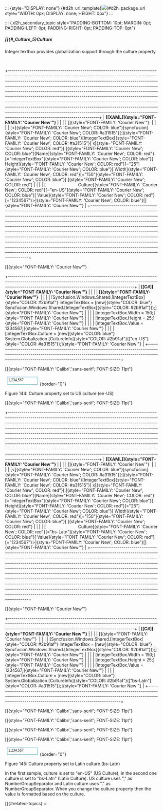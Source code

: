 ::: {style="DISPLAY: none"}
[](ms-xhelp:///?Id=d2h_url_template){#d2h_url_template}![](!package_url!){#d2h_package_url style="WIDTH: 0px; DISPLAY: none; HEIGHT: 0px"}
:::

::: {.d2h_secondary_topic style="PADDING-BOTTOM: 10pt; MARGIN: 0pt; PADDING-LEFT: 0pt; PADDING-RIGHT: 0pt; PADDING-TOP: 0pt"}
##### []{#_Culture_5}Culture

Integer textbox provides globalization support through the culture property.

 

+----------------------------------------------------------------------------------------------------------------------------------------------------------------------------------------------------------------------------------------------------------------------------------------------------------------------------------------------------------------------------------------------------------------------------------------------------------------------------------------------------------------------------------------------------------------------------------------------------------------------------------------------------------------------------------------------------------------------------------------------------------------------------+
| **[\[XAML\]]{style="FONT-FAMILY: 'Courier New'"}**                                                                                                                                                                                                                                                                                                                                                                                                                                                                                                                                                                                                                                                                                                                         |
|                                                                                                                                                                                                                                                                                                                                                                                                                                                                                                                                                                                                                                                                                                                                                                            |
| []{style="FONT-FAMILY: 'Courier New'"}                                                                                                                                                                                                                                                                                                                                                                                                                                                                                                                                                                                                                                                                                                                                     |
|                                                                                                                                                                                                                                                                                                                                                                                                                                                                                                                                                                                                                                                                                                                                                                            |
| [\<]{style="FONT-FAMILY: 'Courier New'; COLOR: blue"}[syncfusion]{style="FONT-FAMILY: 'Courier New'; COLOR: #a31515"}[:]{style="FONT-FAMILY: 'Courier New'; COLOR: blue"}[IntegerTextBox]{style="FONT-FAMILY: 'Courier New'; COLOR: #a31515"}[ x]{style="FONT-FAMILY: 'Courier New'; COLOR: red"}[:]{style="FONT-FAMILY: 'Courier New'; COLOR: blue"}[Name]{style="FONT-FAMILY: 'Courier New'; COLOR: red"}[=\"integerTextBox\"]{style="FONT-FAMILY: 'Courier New'; COLOR: blue"}[ Height]{style="FONT-FAMILY: 'Courier New'; COLOR: red"}[=\"25\"]{style="FONT-FAMILY: 'Courier New'; COLOR: blue"}[ Width]{style="FONT-FAMILY: 'Courier New'; COLOR: red"}[=\"150\"]{style="FONT-FAMILY: 'Courier New'; COLOR: blue"}[ ]{style="FONT-FAMILY: 'Courier New'; COLOR: red"} |
|                                                                                                                                                                                                                                                                                                                                                                                                                                                                                                                                                                                                                                                                                                                                                                            |
| [                           Culture]{style="FONT-FAMILY: 'Courier New'; COLOR: red"}[=\"en-US\"]{style="FONT-FAMILY: 'Courier New'; COLOR: blue"}[ Value]{style="FONT-FAMILY: 'Courier New'; COLOR: red"}[=\"1234567\"/\>]{style="FONT-FAMILY: 'Courier New'; COLOR: blue"}[]{style="FONT-FAMILY: 'Courier New'"}                                                                                                                                                                                                                                                                                                                                                                                                                                                          |
+----------------------------------------------------------------------------------------------------------------------------------------------------------------------------------------------------------------------------------------------------------------------------------------------------------------------------------------------------------------------------------------------------------------------------------------------------------------------------------------------------------------------------------------------------------------------------------------------------------------------------------------------------------------------------------------------------------------------------------------------------------------------------+

[]{style="FONT-FAMILY: 'Courier New'"} 

+----------------------------------------------------------------------------------------------------------------------------------------------------------------------------------------------------------------------------+
| **[\[C#\]]{style="FONT-FAMILY: 'Courier New'"}**                                                                                                                                                                           |
|                                                                                                                                                                                                                            |
| **[]{style="FONT-FAMILY: 'Courier New'"}**                                                                                                                                                                                 |
|                                                                                                                                                                                                                            |
| [Syncfusion.Windows.Shared.[IntegerTextBox]{style="COLOR: #2b91af"} integerTextBox = [new]{style="COLOR: blue"} Syncfusion.Windows.Shared.[IntegerTextBox]{style="COLOR: #2b91af"}();]{style="FONT-FAMILY: 'Courier New'"} |
|                                                                                                                                                                                                                            |
| [integerTextBox.Width = 150;]{style="FONT-FAMILY: 'Courier New'"}                                                                                                                                                          |
|                                                                                                                                                                                                                            |
| [integerTextBox.Height = 25;]{style="FONT-FAMILY: 'Courier New'"}                                                                                                                                                          |
|                                                                                                                                                                                                                            |
| [integerTextBox.Value = 1234567;]{style="FONT-FAMILY: 'Courier New'"}                                                                                                                                                      |
|                                                                                                                                                                                                                            |
| [integerTextBox.Culture = [new]{style="COLOR: blue"} System.Globalization.[CultureInfo]{style="COLOR: #2b91af"}([\"en-US\"]{style="COLOR: #a31515"});]{style="FONT-FAMILY: 'Courier New'"}                                 |
+----------------------------------------------------------------------------------------------------------------------------------------------------------------------------------------------------------------------------+

[]{style="FONT-FAMILY: 'Calibri','sans-serif'; FONT-SIZE: 11pt"} 

![](../ImagesExt/image261_133.png){border="0"}

Figure 144: Culture property set to US culture (en-US)

[]{style="FONT-FAMILY: 'Calibri','sans-serif'; FONT-SIZE: 11pt"} 

+----------------------------------------------------------------------------------------------------------------------------------------------------------------------------------------------------------------------------------------------------------------------------------------------------------------------------------------------------------------------------------------------------------------------------------------------------------------------------------------------------------------------------------------------------------------------------------------------------------------------------------------------------------------------------------------------------------------------------------------------------------------------------+
| **[\[XAML\]]{style="FONT-FAMILY: 'Courier New'"}**                                                                                                                                                                                                                                                                                                                                                                                                                                                                                                                                                                                                                                                                                                                         |
|                                                                                                                                                                                                                                                                                                                                                                                                                                                                                                                                                                                                                                                                                                                                                                            |
| []{style="FONT-FAMILY: 'Courier New'"}                                                                                                                                                                                                                                                                                                                                                                                                                                                                                                                                                                                                                                                                                                                                     |
|                                                                                                                                                                                                                                                                                                                                                                                                                                                                                                                                                                                                                                                                                                                                                                            |
| [\<]{style="FONT-FAMILY: 'Courier New'; COLOR: blue"}[syncfusion]{style="FONT-FAMILY: 'Courier New'; COLOR: #a31515"}[:]{style="FONT-FAMILY: 'Courier New'; COLOR: blue"}[IntegerTextBox]{style="FONT-FAMILY: 'Courier New'; COLOR: #a31515"}[ x]{style="FONT-FAMILY: 'Courier New'; COLOR: red"}[:]{style="FONT-FAMILY: 'Courier New'; COLOR: blue"}[Name]{style="FONT-FAMILY: 'Courier New'; COLOR: red"}[=\"integerTextBox\"]{style="FONT-FAMILY: 'Courier New'; COLOR: blue"}[ Height]{style="FONT-FAMILY: 'Courier New'; COLOR: red"}[=\"25\"]{style="FONT-FAMILY: 'Courier New'; COLOR: blue"}[ Width]{style="FONT-FAMILY: 'Courier New'; COLOR: red"}[=\"150\"]{style="FONT-FAMILY: 'Courier New'; COLOR: blue"}[ ]{style="FONT-FAMILY: 'Courier New'; COLOR: red"} |
|                                                                                                                                                                                                                                                                                                                                                                                                                                                                                                                                                                                                                                                                                                                                                                            |
| [                           Culture]{style="FONT-FAMILY: 'Courier New'; COLOR: red"}[=\"bs-Latn\"]{style="FONT-FAMILY: 'Courier New'; COLOR: blue"}[ Value]{style="FONT-FAMILY: 'Courier New'; COLOR: red"}[=\"1234567\"/\>]{style="FONT-FAMILY: 'Courier New'; COLOR: blue"}[]{style="FONT-FAMILY: 'Courier New'"}                                                                                                                                                                                                                                                                                                                                                                                                                                                        |
+----------------------------------------------------------------------------------------------------------------------------------------------------------------------------------------------------------------------------------------------------------------------------------------------------------------------------------------------------------------------------------------------------------------------------------------------------------------------------------------------------------------------------------------------------------------------------------------------------------------------------------------------------------------------------------------------------------------------------------------------------------------------------+

[]{style="FONT-FAMILY: 'Courier New'"} 

+----------------------------------------------------------------------------------------------------------------------------------------------------------------------------------------------------------------------------+
| **[\[C#\]]{style="FONT-FAMILY: 'Courier New'"}**                                                                                                                                                                           |
|                                                                                                                                                                                                                            |
| []{style="FONT-FAMILY: 'Courier New'"}                                                                                                                                                                                     |
|                                                                                                                                                                                                                            |
| [Syncfusion.Windows.Shared.[IntegerTextBox]{style="COLOR: #2b91af"} integerTextBox = [new]{style="COLOR: blue"} Syncfusion.Windows.Shared.[IntegerTextBox]{style="COLOR: #2b91af"}();]{style="FONT-FAMILY: 'Courier New'"} |
|                                                                                                                                                                                                                            |
| [integerTextBox.Width = 150;]{style="FONT-FAMILY: 'Courier New'"}                                                                                                                                                          |
|                                                                                                                                                                                                                            |
| [integerTextBox.Height = 25;]{style="FONT-FAMILY: 'Courier New'"}                                                                                                                                                          |
|                                                                                                                                                                                                                            |
| [integerTextBox.Value = 1234567;]{style="FONT-FAMILY: 'Courier New'"}                                                                                                                                                      |
|                                                                                                                                                                                                                            |
| [integerTextBox.Culture = [new]{style="COLOR: blue"} System.Globalization.[CultureInfo]{style="COLOR: #2b91af"}([\"bs-Latn\"]{style="COLOR: #a31515"});]{style="FONT-FAMILY: 'Courier New'"}                               |
+----------------------------------------------------------------------------------------------------------------------------------------------------------------------------------------------------------------------------+

[]{style="FONT-FAMILY: 'Calibri','sans-serif'; FONT-SIZE: 11pt"} 

[]{style="FONT-FAMILY: 'Calibri','sans-serif'; FONT-SIZE: 11pt"} 

[]{style="FONT-FAMILY: 'Calibri','sans-serif'; FONT-SIZE: 11pt"} 

[]{style="FONT-FAMILY: 'Calibri','sans-serif'; FONT-SIZE: 11pt"} 

![](../ImagesExt/image261_134.png){border="0"}

Figure 145: Culture property set to Latin culture (bs-Latn)

In the first sample, culture is set to "en-US" (US Culture), in the second one culture is set to "bs-Latn" (Latin Culture). US culture uses "," as NumberGroupSeparator and Latin culture uses "." as NumberGroupSeparator. When you change the culture property then the value is formatted based on the culture.

[]{#related-topics}
:::
